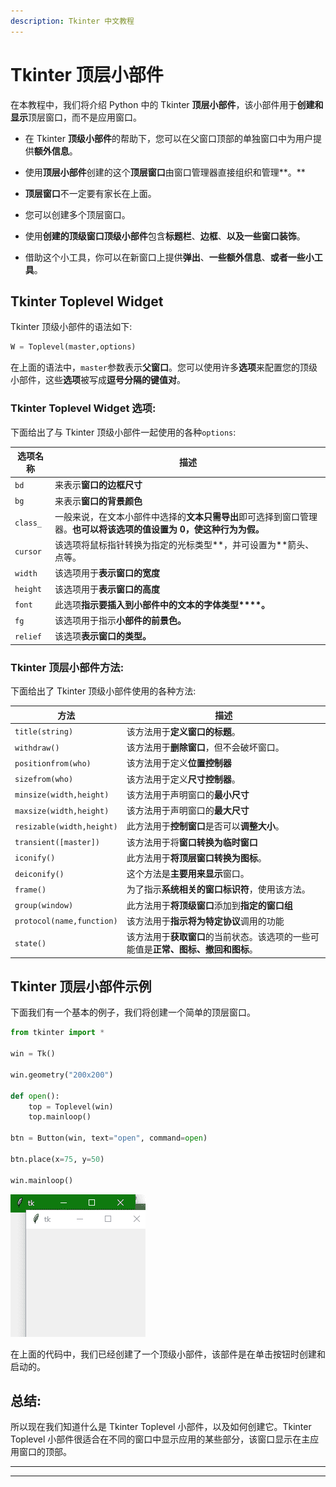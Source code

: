 ```yaml
---
description: Tkinter 中文教程
---
```


# Tkinter 顶层小部件

在本教程中，我们将介绍 Python 中的 Tkinter **顶层小部件**，该小部件用于**创建和显示**顶层窗口，而不是应用窗口。

*   在 Tkinter **顶级小部件**的帮助下，您可以在父窗口顶部的单独窗口中为用户提供**额外信息**。

*   使用**顶层小部件**创建的这个**顶层窗口**由窗口管理器直接组织和管理**。**

*   **顶层窗口**不一定要有家长在上面。

*   您可以创建多个顶层窗口。

*   使用**创建的顶级窗口顶级小部件**包含**标题栏**、**边框**、**以及一些窗口装饰**。

*   借助这个小工具，你可以在新窗口上提供**弹出**、**一些额外信息**、**或者一些小工具**。

## Tkinter Toplevel Widget

Tkinter 顶级小部件的语法如下:

```py
W = Toplevel(master,options) 
```

在上面的语法中，`master`参数表示**父窗口**。您可以使用许多**选项**来配置您的顶级小部件，这些**选项**被写成**逗号分隔的键值对**。

### Tkinter Toplevel Widget 选项:

下面给出了与 Tkinter 顶级小部件一起使用的各种`options`:

| **选项名称** | **描述** |
| --- | --- |
| `bd` | 来表示**窗口的边框尺寸** |
| `bg` | 来表示**窗口的背景颜色** |
| `class_` | 一般来说，在文本小部件中选择的**文本只需导出**即可选择到窗口管理器。**也可以将该选项的值设置为 0，使这种行为为假。** |
| `cursor` | 该选项将鼠标指针转换为指定的光标类型**，并可设置为**箭头、点等。 |
| `width` | 该选项用于**表示窗口的宽度** |
| `height` | 该选项用于**表示窗口的高度** |
| `font` | 此选项**指示要插入到小部件中的文本的字体类型****。** |
| `fg` | 该选项用于指示**小部件的前景色。** |
| `relief` | 该选项**表示窗口的类型。** |

### Tkinter 顶层小部件方法:

下面给出了 Tkinter 顶级小部件使用的各种方法:

| **方法** | **描述** |
| --- | --- |
| `title(string)` | 该方法用于**定义窗口的标题**。 |
| `withdraw()` | 该方法用于**删除窗口**，但不会破坏窗口。 |
| `positionfrom(who)` | 该方法用于定义**位置控制器** |
| `sizefrom(who)` | 该方法用于定义**尺寸控制器**。 |
| `minsize(width,height)` | 该方法用于声明窗口的**最小尺寸** |
| `maxsize(width,height)` | 该方法用于声明窗口的**最大尺寸** |
| `resizable(width,height)` | 此方法用于**控制窗口**是否可以**调整大小**。 |
| `transient([master])` | 该方法用于将**窗口转换为临时窗口** |
| `iconify()` | 此方法用于**将顶层窗口转换为图标**。 |
| `deiconify()` | 这个方法是**主要用来显示**窗口。 |
| `frame()` | 为了指示**系统相关的窗口标识符**，使用该方法。 |
| `group(window)` | 此方法用于**将顶级窗口**添加到**指定的窗口组** |
| `protocol(name,function)` | 该方法用于**指示将为特定协议**调用的功能 |
| `state()` | 该方法用于**获取窗口**的当前状态。该选项的一些可能值是**正常、图标、撤回和图标**。 |

## Tkinter 顶层小部件示例

下面我们有一个基本的例子，我们将创建一个简单的顶层窗口。

```py
from tkinter import *  

win = Tk()  

win.geometry("200x200")  

def open():  
    top = Toplevel(win)  
    top.mainloop()  

btn = Button(win, text="open", command=open)  

btn.place(x=75, y=50)  

win.mainloop()
```

![](img/70e9ff4210775fc642be7f91c2c053a9.png)

在上面的代码中，我们已经创建了一个顶级小部件，该部件是在单击按钮时创建和启动的。

## 总结:

所以现在我们知道什么是 Tkinter Toplevel 小部件，以及如何创建它。Tkinter Toplevel 小部件很适合在不同的窗口中显示应用的某些部分，该窗口显示在主应用窗口的顶部。

* * *

* * *